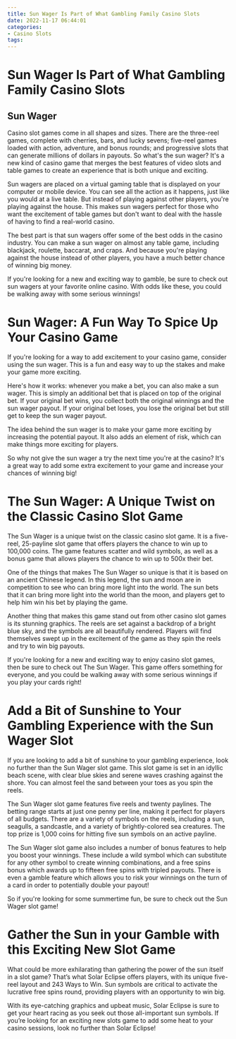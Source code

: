 ```yaml
---
title: Sun Wager Is Part of What Gambling Family Casino Slots
date: 2022-11-17 06:44:01
categories:
- Casino Slots
tags:
---
```



#  Sun Wager Is Part of What Gambling Family Casino Slots

##  Sun Wager
Casino slot games come in all shapes and sizes. There are the three-reel games, complete with cherries, bars, and lucky sevens; five-reel games loaded with action, adventure, and bonus rounds; and progressive slots that can generate millions of dollars in payouts. So what's the sun wager? It's a new kind of casino game that merges the best features of video slots and table games to create an experience that is both unique and exciting.

Sun wagers are placed on a virtual gaming table that is displayed on your computer or mobile device. You can see all the action as it happens, just like you would at a live table. But instead of playing against other players, you're playing against the house. This makes sun wagers perfect for those who want the excitement of table games but don't want to deal with the hassle of having to find a real-world casino.

The best part is that sun wagers offer some of the best odds in the casino industry. You can make a sun wager on almost any table game, including blackjack, roulette, baccarat, and craps. And because you're playing against the house instead of other players, you have a much better chance of winning big money.

If you're looking for a new and exciting way to gamble, be sure to check out sun wagers at your favorite online casino. With odds like these, you could be walking away with some serious winnings!

#  Sun Wager: A Fun Way To Spice Up Your Casino Game 

If you're looking for a way to add excitement to your casino game, consider using the sun wager. This is a fun and easy way to up the stakes and make your game more exciting.

Here's how it works: whenever you make a bet, you can also make a sun wager. This is simply an additional bet that is placed on top of the original bet. If your original bet wins, you collect both the original winnings and the sun wager payout. If your original bet loses, you lose the original bet but still get to keep the sun wager payout.

The idea behind the sun wager is to make your game more exciting by increasing the potential payout. It also adds an element of risk, which can make things more exciting for players.

So why not give the sun wager a try the next time you're at the casino? It's a great way to add some extra excitement to your game and increase your chances of winning big!

#  The Sun Wager: A Unique Twist on the Classic Casino Slot Game 

The Sun Wager is a unique twist on the classic casino slot game. It is a five-reel, 25-payline slot game that offers players the chance to win up to 100,000 coins. The game features scatter and wild symbols, as well as a bonus game that allows players the chance to win up to 500x their bet.

One of the things that makes The Sun Wager so unique is that it is based on an ancient Chinese legend. In this legend, the sun and moon are in competition to see who can bring more light into the world. The sun bets that it can bring more light into the world than the moon, and players get to help him win his bet by playing the game.

Another thing that makes this game stand out from other casino slot games is its stunning graphics. The reels are set against a backdrop of a bright blue sky, and the symbols are all beautifully rendered. Players will find themselves swept up in the excitement of the game as they spin the reels and try to win big payouts.

If you're looking for a new and exciting way to enjoy casino slot games, then be sure to check out The Sun Wager. This game offers something for everyone, and you could be walking away with some serious winnings if you play your cards right!

#  Add a Bit of Sunshine to Your Gambling Experience with the Sun Wager Slot 

If you are looking to add a bit of sunshine to your gambling experience, look no further than the Sun Wager slot game. This slot game is set in an idyllic beach scene, with clear blue skies and serene waves crashing against the shore. You can almost feel the sand between your toes as you spin the reels.

The Sun Wager slot game features five reels and twenty paylines. The betting range starts at just one penny per line, making it perfect for players of all budgets. There are a variety of symbols on the reels, including a sun, seagulls, a sandcastle, and a variety of brightly-colored sea creatures. The top prize is 1,000 coins for hitting five sun symbols on an active payline.

The Sun Wager slot game also includes a number of bonus features to help you boost your winnings. These include a wild symbol which can substitute for any other symbol to create winning combinations, and a free spins bonus which awards up to fifteen free spins with tripled payouts. There is even a gamble feature which allows you to risk your winnings on the turn of a card in order to potentially double your payout!

So if you're looking for some summertime fun, be sure to check out the Sun Wager slot game!

#  Gather the Sun in your Gamble with this Exciting New Slot Game

What could be more exhilarating than gathering the power of the sun itself in a slot game? That’s what Solar Eclipse offers players, with its unique five-reel layout and 243 Ways to Win. Sun symbols are critical to activate the lucrative free spins round, providing players with an opportunity to win big.

With its eye-catching graphics and upbeat music, Solar Eclipse is sure to get your heart racing as you seek out those all-important sun symbols. If you’re looking for an exciting new slots game to add some heat to your casino sessions, look no further than Solar Eclipse!
